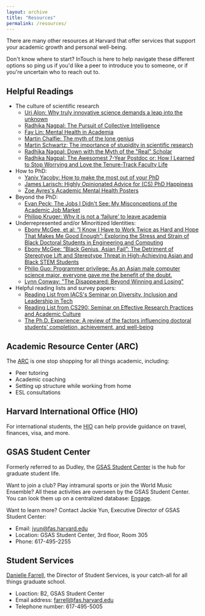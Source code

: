 ```yaml
---
layout: archive
title: "Resources"
permalink: /resources/
---
```


There are many other resources at Harvard that offer services that support your academic growth and personal well-being.

Don't know where to start?
InTouch is here to help navigate these different options so ping us if you'd like a peer to introduce you to someone, or if you're uncertain who to reach out to.

## Helpful Readings

* The culture of scientific research
  * [Uri Alon: Why truly innovative science demands a leap into the unknown](https://www.youtube.com/watch?v=F1U26PLiXjM)
  * [Radhika Nagpal: The Pursuit of Collective Intelligence](https://cornell.hosted.panopto.com/Panopto/Pages/Viewer.aspx?id=01d4c974-d005-434a-8544-a8cf0179150f)
  * [Fay Lin: Mental Health in Academia](https://www.youtube.com/watch?v=MHQapcmA9JU)
  * [Martin Chalfie: The myth of the lone genius](https://www.nobelprize.org/martin-chalfie-npii-canada/)
  * [Martin Schwartz: The importance of stupidity in scientific research](https://journals.biologists.com/jcs/article/121/11/1771/30038/The-importance-of-stupidity-in-scientific-research)
  * [Radhika Nagpal: Down with the Myth of the "Real" Scholar](https://www.radhikanagpal.org/activism.html)
  * [Radhika Nagpal: The Awesomest 7-Year Postdoc or: How I Learned to Stop Worrying and Love the Tenure-Track Faculty Life](https://blogs.scientificamerican.com/guest-blog/the-awesomest-7-year-postdoc-or-how-i-learned-to-stop-worrying-and-love-the-tenure-track-faculty-life/)
* How to PhD:
  * [Yaniv Yacoby: How to make the most out of your PhD](https://yanivyacoby.github.io/a-guide-to-your-phd/guide.html)
  * [James Larisch: Highly Opinionated Advice for (CS) PhD Happiness](https://jameslarisch.com/phd-happiness)
  * [Zoe Ayres's Academic Mental Health Posters](https://www.zjayres.com/posters)
* Beyond the PhD:
  * [Evan Peck: The Jobs I Didn't See: My Misconceptions of the Academic Job Market](https://medium.com/bucknell-hci/the-jobs-i-didnt-see-my-misconceptions-of-the-academic-job-market-9cb98b057422)
  * [Philipp Kruger: Why it is not a ‘failure’ to leave academia](https://www.nature.com/articles/d41586-018-05838-y)
* Underrepresented and/or Minoritized Identities:
  * [Ebony McGee, et al: “I Know I Have to Work Twice as Hard and Hope That Makes Me Good Enough”: Exploring the Stress and Strain of Black Doctoral Students in Engineering and Computing](https://vanderbilt.app.box.com/s/fs7j3c4m7l8mkprmqywrzds0iwuizi9k)
  * [Ebony McGee: “Black Genius, Asian Fail”: The Detriment of Stereotype Lift and Stereotype Threat in High-Achieving Asian and Black STEM Students](https://journals.sagepub.com/doi/full/10.1177/2332858418816658)
  * [Philip Guo: Programmer privilege: As an Asian male computer science major, everyone gave me the benefit of the doubt.](https://slate.com/technology/2014/01/programmer-privilege-as-an-asian-male-computer-science-major-everyone-gave-me-the-benefit-of-the-doubt.html)
  * [Lynn Conway: "The Disappeared: Beyond Winning and Losing"](https://www.computer.org/csdl/magazine/co/2018/10/mco2018100066/17D45WXIkDI) 
* Helpful reading lists and survey papers:
  * [Reading List from IACS's Seminar on Diversity, Inclusion and Leadership in Tech](https://onefishy.github.io/DIL_in_tech/reading_list.html)
  * [Reading List from CS290: Seminar on Effective Research Practices and Academic Culture](https://yanivyacoby.github.io/harvard-cs290/readings/)
  * [The Ph.D. Experience: A review of the factors influencing doctoral students’ completion, achievement, and well-being](http://ijds.org/Volume13/IJDSv13p361-388Sverdlik4134.pdf)

## Academic Resource Center (ARC)

The [ARC](https://academicresourcecenter.harvard.edu/graduate-student) is one stop shopping for all things academic, including:
* Peer tutoring
* Academic coaching
* Setting up structure while working from home
* ESL consultations


## Harvard International Office (HIO)

For international students, the [HIO](https://www.hio.harvard.edu/) can help provide guidance on travel, finances, visa, and more.


## GSAS Student Center

Formerly referred to as Dudley, the [GSAS Student Center](https://gsas.harvard.edu/student-life/gsas-student-center) is the hub for graduate student life. 

Want to join a club? Play intramural sports or join the World Music Ensemble?
All these activities are overseen by the GSAS Student Center.
You can look them up on a centralized database: [Engage](https://engage.gsas.harvard.edu/). 

Want to learn more? Contact Jackie Yun, Executive Director of GSAS Student Center:
* Email: jyun@fas.harvard.edu 
* Location: GSAS Student Center, 3rd floor, Room 305
* Phone: 617-495-2255


## Student Services

[Danielle Farrell](https://gsas.harvard.edu/person/danielle-farrell), the Director of Student Services, is your catch-all for all things graduate school. 
* Loaction: B2, GSAS Student Center
* Email address: farrell@fas.harvard.edu
* Telephone number: 617-495-5005
